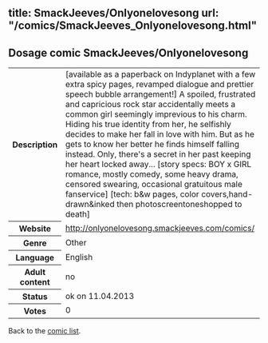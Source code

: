 title: SmackJeeves/Onlyonelovesong
url: "/comics/SmackJeeves_Onlyonelovesong.html"
---
Dosage comic SmackJeeves/Onlyonelovesong
-----------------------------------------

<table class="comicinfo">
<tr>
<th>Description</th><td>[available as a paperback on Indyplanet with a few extra spicy pages, revamped dialogue and prettier speech bubble arrangement!] A spoiled, frustrated and capricious rock star accidentally meets a common girl seemingly imprevious to his charm. Hiding his true identity from her, he selfishly decides to make her fall in love with him. But as he gets to know her better he finds himself falling instead. Only, there's a secret in her past keeping her heart locked away... [story specs: BOY x GIRL romance, mostly comedy, some heavy drama, censored swearing, occasional gratuitous male fanservice] [tech: b&amp;w pages, color covers,hand-drawn&amp;inked then photoscreentoneshopped to death]</td>
</tr>
<tr>
<th>Website</th><td><a href="http://onlyonelovesong.smackjeeves.com/comics/">http://onlyonelovesong.smackjeeves.com/comics/</a></td>
</tr>
<tr>
<th>Genre</th><td>Other</td>
</tr>
<tr>
<th>Language</th><td>English</td>
</tr>
<tr>
<th>Adult content</th><td>no</td>
</tr>
<tr>
<th>Status</th><td>ok on 11.04.2013</td>
</tr>
<tr>
<th>Votes</th><td>0</div></td>
</tr>
</table>

Back to the [comic list](../comic-index.html).
